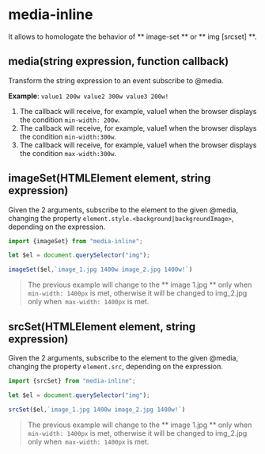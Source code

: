 # media-inline

It allows to homologate the behavior of ** image-set ** or ** img [srcset] **.

## media(string expression, function callback)

Transform the string expression to an event subscribe to @media.

**Example**: `value1 200w value2 300w value3 200w!`

1. The callback will receive, for example, value1 when the browser displays the condition `min-width: 200w`.
2. The callback will receive, for example, value1 when the browser displays the condition `min-width:300w`.
3. The callback will receive, for example, value1 when the browser displays the condition `max-width:300w`.

## imageSet(HTMLElement element, string expression)

Given the 2 arguments, subscribe to the element to the given @media, changing the property `element.style.<background|backgroundImage>`, depending on the expression.

```js
import {imageSet} from "media-inline";

let $el = document.querySelector("img");

imageSet($el,`image_1.jpg 1400w image_2.jpg 1400w!`)
```

> The previous example will change to the ** image 1.jpg ** only when `min-width: 1400px` is met, otherwise it will be changed to img_2.jpg only when` max-width: 1400px` is met.

## srcSet(HTMLElement element, string expression)

Given the 2 arguments, subscribe to the element to the given @media, changing the property `element.src`, depending on the expression.

```js
import {srcSet} from "media-inline";

let $el = document.querySelector("img");

srcSet($el,`image_1.jpg 1400w image_2.jpg 1400w!`)
```

> The previous example will change to the ** image 1.jpg ** only when `min-width: 1400px` is met, otherwise it will be changed to img_2.jpg only when` max-width: 1400px` is met.